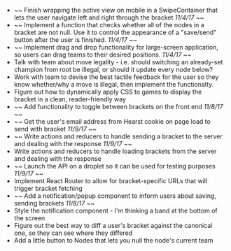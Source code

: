 - ~~ Finish wrapping the active view on mobile in a SwipeContainer that lets the user navigate left and right through the bracket _11/4/17_ ~~
- ~~ Implement a function that checks whether all of the nodes in a bracket are not null. Use it to control the appearance of a "save/send" button after the user is finished. _11/4/17_ ~~
- ~~ Implement drag and drop functionality for large-screen application, so users can drag teams to their desired positions. _11/4/17_ ~~
- Talk with team about move legality - i.e. should switching an already-set champion from root be illegal, or should it update every node below?
- Work with team to devise the best tactile feedback for the user so they know whether/why a move is illegal, then implement the functionalty.
- Figure out how to dynamically apply CSS to games to display the bracket in a clean, reader-friendly way
- ~~ Add functionality to toggle between brackets on the front end _11/8/17_ ~~
- ~~ Get the user's email address from Hearst cookie on page load to send with bracket _11/9/17_ ~~
- ~~ Write actions and reducers to handle sending a bracket to the server and dealing with the response _11/9/17_ ~~
- Write actions and reducers to handle loading brackets from the server and dealing with the response
- ~~ Launch the API on a droplet so it can be used for testing purposes _11/9/17_ ~~ 
- Implement React Router to allow for bracket-specific URLs that will trigger bracket fetching
- ~~ Add a notification/popup component to inform users about saving, sending brackets _11/8/17_ ~~
- Style the notification component - I'm thinking a band at the bottom of the screen
- Figure out the best way to diff a user's bracket against the canonical one, so they can see where they differed
- Add a little button to Nodes that lets you null the node's current team
